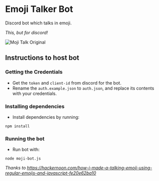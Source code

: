 # Emoji Talker  Bot

Discord bot which talks in emoji.

_This, but for discord!_

![Moji Talk Original](https://cdn-images-1.medium.com/max/1600/0*7MYc3zjcC4QKsXi1.)

## Instructions to host bot

### Getting the Credentials

- Get the `token` and `client-id` from discord for the bot.
- Rename the `auth.example.json` to `auth.json`, and replace its contents with your credentials.

### Installing dependencies

- Install dependencies by running:

```
npm install
```

### Running the bot

- Run bot with:

```
node moji-bot.js
```

_Thanks to https://hackernoon.com/how-i-made-a-talking-emoji-using-regular-emojis-and-javascript-fe20e62ba10_